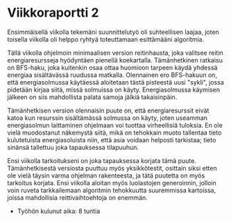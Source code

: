 # Viikkoraportti 2

Ensimmäisellä viikolla tekemäni suunnittelutyö oli suhteellisen laajaa, joten toisella viikolla oli helppo ryhtyä toteuttamaan esittämääni algoritmia.

Tällä viikolla ohjelmoin minimaalisen version reitinhausta, joka valitsee reitin energiaresursseja hyödyntäen pienellä koekartalla. Tämänhetkinen ratkaisu on BFS-haku, joka kuitenkin osaa ottaa huomioon tarpeen käydä yhdessä energiaa sisältävässä ruudussa matkalla. Olennainen ero BFS-hakuun on, että energiasolmussa käytäessä aloitetaan tästä pisteestä uusi "sykli", jossa pidetään kirjaa siitä, missä solmuissa on käyty. Energiasolmussa käymisen jälkeen on siis mahdollista palata samoja jälkiä takaisinpäin.

Tämänhetkisen version olennaisin puute on, että energiaresurssit eivät katoa kun resurssin sisältämässä solmussa on käyty, joten useamman energiasolmun laittaminen ohjelmaan voi tuottaa virheellisiä tuloksia. En ole vielä muodostanut näkemystä siitä, mikä on tehokkain muoto tallentaa tieto kulutetuista energiasoluista niin, että asia voidaan helposti tarkistaa; tieto sinänsä tallettuu joka tapauksessa tilapuuhun.

Ensi viikolla tarkoitukseni on joka tapauksessa korjata tämä puute. Tämänhetkisestä versiosta puuttuu myös yksikkötestit, osittain siksi etten ole vielä täysin varma ohjelman rakenteesta, ja tätä puutetta on myös tarkoitus korjata. Ensi viikolla aloitan myös luolastojen generoinnin, jolloin voin ruveta tarkkailemaan algoritmin tehokkuutta suuremmissa kartoissa, joissa mahdollisia reittivaihtoehtoja on enemmän.

* Työhön kulunut aika: 8 tuntia